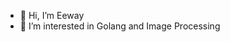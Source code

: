 - 👋 Hi, I’m Eeway
- 👀 I’m interested in Golang and Image Processing


<!---
Verbsius/Verbsius is a ✨ special ✨ repository because its `README.md` (this file) appears on your GitHub profile.
You can click the Preview link to take a look at your changes.
--->
